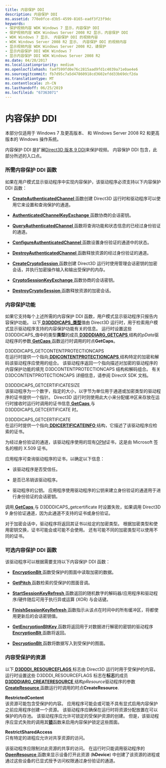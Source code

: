 ```yaml
---
title: 内容保护 DDI
description: 内容保护 DDI
ms.assetid: 770e0fce-d3b5-4599-8165-eadf3f23f9dc
keywords:
- 保护视频内容 WDK Windows 7 显示，内容保护 DDI
- 保护视频内容 WDK Windows Server 2008 R2 显示，内容保护 DDI
- WDK Windows 7 显示、 内容保护 DDI 的视频内容
- WDK Windows Server 2008 R2 显示、 内容保护 DDI 的视频内容
- 显示视频内容 WDK Windows Server 2008 R2，请保护
- 显示内容保护 DDI WDK Windows 7
- 显示内容保护 DDI WDK Windows Server 2008 R2
ms.date: 04/20/2017
ms.localizationpriority: medium
ms.openlocfilehash: fa4f599fd0e76c2815aad9fd1c4039a71e0ae4e6
ms.sourcegitcommit: fb7d95c7a5d47860918cd3602efdd33b69dcf2da
ms.translationtype: MT
ms.contentlocale: zh-CN
ms.lasthandoff: 06/25/2019
ms.locfileid: "67363071"
---
```

# <a name="content-protection-ddi"></a>内容保护 DDI


本部分仅适用于 Windows 7 及更高版本、 和 Windows Server 2008 R2 和更高版本的 Windows 操作系统。

内容保护 DDI 是扩展[Direct3D 版本 9 DDI](https://docs.microsoft.com/windows-hardware/drivers/ddi/content/d3dumddi/index)来保护视频。 内容保护 DDI 包含，此部分所述的入口点。

### <a name="span-idrequiredcontentprotectionddifunctionsspanspan-idrequiredcontentprotectionddifunctionsspanrequired-content-protection-ddi-functions"></a><span id="required_content_protection_ddi_functions"></span><span id="REQUIRED_CONTENT_PROTECTION_DDI_FUNCTIONS"></span>所需内容保护 DDI 函数

如果在用户模式显示驱动程序中实现内容保护，该驱动程序必须支持以下内容保护 DDI 函数：

-   [ **CreateAuthenticatedChannel** ](https://docs.microsoft.com/windows-hardware/drivers/ddi/content/d3dumddi/nc-d3dumddi-pfnd3dddi_createauthenticatedchannel)函数创建 Direct3D 运行时和驱动程序可以使用它来设置和查询保护的通道。

-   [ **AuthenticatedChannelKeyExchange** ](https://docs.microsoft.com/windows-hardware/drivers/ddi/content/d3dumddi/nc-d3dumddi-pfnd3dddi_authenticatedchannelkeyexchange)函数协商的会话密钥。

-   [ **QueryAuthenticatedChannel** ](https://docs.microsoft.com/windows-hardware/drivers/ddi/content/d3dumddi/nc-d3dumddi-pfnd3dddi_queryauthenticatedchannel)函数将查询功能和状态信息的已经过身份验证的通道。

-   [ **ConfigureAuthenticatedChannel** ](https://docs.microsoft.com/windows-hardware/drivers/ddi/content/d3dumddi/nc-d3dumddi-pfnd3dddi_configureauthenicatedchannel)函数设置身份验证的通道中的状态。

-   [ **DestroyAuthenticatedChannel** ](https://docs.microsoft.com/windows-hardware/drivers/ddi/content/d3dumddi/nc-d3dumddi-pfnd3dddi_destroyauthenticatedchannel)函数释放资源的经过身份验证的通道。

-   [ **CreateCryptoSession** ](https://docs.microsoft.com/windows-hardware/drivers/ddi/content/d3dumddi/nc-d3dumddi-pfnd3dddi_createcryptosession)函数创建 Direct3D 运行时使用管理会话密钥的加密会话，并执行加密操作输入和输出受保护的内存。

-   [ **CryptoSessionKeyExchange** ](https://docs.microsoft.com/windows-hardware/drivers/ddi/content/d3dumddi/nc-d3dumddi-pfnd3dddi_cryptosessionkeyexchange)函数协商的会话密钥。

-   [ **DestroyCryptoSession** ](https://docs.microsoft.com/windows-hardware/drivers/ddi/content/d3dumddi/nc-d3dumddi-pfnd3dddi_destroycryptosession)函数释放资源的加密会话。

### <a name="span-idcontentprotectioncapabilitiesspanspan-idcontentprotectioncapabilitiesspancontent-protection-capabilities"></a><span id="content_protection_capabilities"></span><span id="CONTENT_PROTECTION_CAPABILITIES"></span>内容保护功能

如果它支持每个上述所需的内容保护 DDI 函数，用户模式显示驱动程序只报告内容保护功能。 以下[ **D3DDDICAPS\_类型**](https://docs.microsoft.com/windows-hardware/drivers/ddi/content/d3dumddi/ne-d3dumddi-_d3dddicaps_type)值由 Direct3D 运行时，用于检索用户模式显示驱动程序支持的内容保护功能有关的信息。 运行时设置这些 D3DDDICAPS\_值中的类型**类型**的成员[ **D3DDDIARG\_GETCAPS** ](https://docs.microsoft.com/windows-hardware/drivers/ddi/content/d3dumddi/ns-d3dumddi-_d3dddiarg_getcaps)结构的*pData*驱动程序的参数[ **GetCaps** ](https://docs.microsoft.com/windows-hardware/drivers/ddi/content/d3dumddi/nc-d3dumddi-pfnd3dddi_getcaps)函数运行时调用的时点**GetCaps**。

<span id="D3DDDICAPS_GETCONTENTPROTECTIONCAPS"></span><span id="d3dddicaps_getcontentprotectioncaps"></span>D3DDDICAPS\_GETCONTENTPROTECTIONCAPS  
在运行时提供一个指向[ **DDICONTENTPROTECTIONCAPS** ](https://docs.microsoft.com/windows-hardware/drivers/ddi/content/d3dumddi/ns-d3dumddi-_ddicontentprotectioncaps)结构特定的加密和解码该驱动程序应使用的组合。 该驱动程序返回一个指向描述对加密的驱动程序的内容保护功能的填充 D3DCONTENTPROTECTIONCAPS 结构和解码组合。 有关 D3DCONTENTPROTECTIONCAPS 详细信息，请参阅 DirectX SDK 文档。

<span id="D3DDDICAPS_GETCERTIFICATESIZE"></span><span id="d3dddicaps_getcertificatesize"></span>D3DDDICAPS\_GETCERTIFICATESIZE  
该驱动程序为一个数字，指定的大小，以字节为单位用于通道或加密类型的驱动程序的证书提供一个指针。 Direct3D 运行时则使用此大小来分配缓冲区来存放在运行时接收时运行时调用的证书信息[ **GetCaps** ](https://docs.microsoft.com/windows-hardware/drivers/ddi/content/d3dumddi/nc-d3dumddi-pfnd3dddi_getcaps)与 D3DDDICAPS\_GETCERTIFICATE 时。

<span id="D3DDDICAPS_GETCERTIFICATE"></span><span id="d3dddicaps_getcertificate"></span>D3DDDICAPS\_GETCERTIFICATE  
在运行时提供一个指向[ **DDICERTIFICATEINFO** ](https://docs.microsoft.com/windows-hardware/drivers/ddi/content/d3dumddi/ns-d3dumddi-_ddicertificateinfo)结构，它描述了该驱动程序应检索的证书。

为经过身份验证的通道，该驱动程序使用的现有[OPM](opm-features.md)证书，这是由 Microsoft 签名的根的 X.509 证书。

应用程序可查询驱动程序的证书，以确定以下信息：

-   该驱动程序是否受信任。

-   是否已吊销该驱动程序。

-   驱动程序的公钥。 应用程序使用驱动程序的公钥来建立身份验证的通道用于进行身份验证的会话密钥。

调用[ **GetCaps** ](https://docs.microsoft.com/windows-hardware/drivers/ddi/content/d3dumddi/nc-d3dumddi-pfnd3dddi_getcaps)与 D3DDDICAPS\_getcertificate 时设置失败，如果调用 Direct3D 9 身份验证通道，因为此通道不支持的证书或身份验证。

对于加密会话中，驱动程序将返回其证书以给定的加密类型。 根据加密类型和使用密钥交换，证书可能会或可能不会使用。 还有可能不同的加密类型可以使用不同的证书。

### <a name="span-idoptionalcontentprotectionddifunctionsspanspan-idoptionalcontentprotectionddifunctionsspanoptional-content-protection-ddi-functions"></a><span id="optional_content_protection_ddi_functions"></span><span id="OPTIONAL_CONTENT_PROTECTION_DDI_FUNCTIONS"></span>可选内容保护 DDI 函数

该驱动程序可以根据需要支持以下内容保护 DDI 函数：

-   [ **EncryptionBlt** ](https://docs.microsoft.com/windows-hardware/drivers/ddi/content/d3dumddi/nc-d3dumddi-pfnd3dddi_encryptionblt)函数受保护的图面中读取加密的数据。

-   [ **GetPitch** ](https://docs.microsoft.com/windows-hardware/drivers/ddi/content/d3dumddi/nc-d3dumddi-pfnd3dddi_getpitch)函数检索的受保护的图面音调。

-   [ **StartSessionKeyRefresh** ](https://docs.microsoft.com/windows-hardware/drivers/ddi/content/d3dumddi/nc-d3dumddi-pfnd3dddi_startsessionkeyrefresh)函数返回的随机数字的解码器/应用程序和驱动程序/硬件随后可用于执行异或运算 (XOR) 与会话键。

-   [ **FinishSessionKeyRefresh** ](https://docs.microsoft.com/windows-hardware/drivers/ddi/content/d3dumddi/nc-d3dumddi-pfnd3dddi_finishsessionkeyrefresh)函数指示从该点在时间中的所有缓冲区，将都使用更新后的会话密钥值。

-   [ **GetEncryptionBltKey** ](https://docs.microsoft.com/windows-hardware/drivers/ddi/content/d3dumddi/nc-d3dumddi-pfnd3dddi_getencryptionbltkey)函数将返回用于对数据进行解密的密钥的驱动程序[ **EncryptionBlt** ](https://docs.microsoft.com/windows-hardware/drivers/ddi/content/d3dumddi/nc-d3dumddi-pfnd3dddi_encryptionblt)函数将返回。

-   [ **DecryptionBlt** ](https://docs.microsoft.com/windows-hardware/drivers/ddi/content/d3dumddi/nc-d3dumddi-pfnd3dddi_decryptionblt)函数将数据写入到受保护的图面。

### <a name="span-idcontentprotectedresourcesspanspan-idcontentprotectedresourcesspan-content-protected-resources"></a><span id="content_protected_resources"></span><span id="CONTENT_PROTECTED_RESOURCES"></span> 内容受保护的资源

以下[ **D3DDDI\_RESOURCEFLAGS** ](https://docs.microsoft.com/windows-hardware/drivers/ddi/content/d3dukmdt/ns-d3dukmdt-_d3dddi_resourceflags)标志由 Direct3D 运行时用于受保护的内容。 运行时设置这些 D3DDDI\_RESOURCEFLAGS 标志在**标志**的成员[ **D3DDDIARG\_CREATERESOURCE** ](https://docs.microsoft.com/windows-hardware/drivers/ddi/content/d3dukmdt/ns-d3dukmdt-_d3dddiarg_createresource)结构*pResource*驱动程序的参数[ **CreateResource** ](https://docs.microsoft.com/windows-hardware/drivers/ddi/content/d3dumddi/nc-d3dumddi-pfnd3dddi_createresource)函数运行时调用的时点**CreateResource**.

<span id="RestrictedContent"></span><span id="restrictedcontent"></span><span id="RESTRICTEDCONTENT"></span>**RestrictedContent**  
该资源可能包含受保护的内容。 应用程序可能会或可能不具有显式启用内容保护之前应用程序创建一个资源。 该驱动程序应确保在运行时将资源分配放置在可以保护的内存池。 该驱动程序应允许可锁定的受保护资源的创建。 但是，该驱动程序应显式失败的调用其[**锁**](https://docs.microsoft.com/windows-hardware/drivers/ddi/content/d3dumddi/nc-d3dumddi-pfnd3dddi_lock)函数来启用内容保护锁定这些图面。

<span id="RestrictSharedAccess"></span><span id="restrictsharedaccess"></span><span id="RESTRICTSHAREDACCESS"></span>**RestrictSharedAccess**  
只有特定的进程应允许对共享资源的访问。

该驱动程序应限制对此资源的共享的访问。 在运行时只能调用驱动程序的[ **OpenResource** ](https://docs.microsoft.com/windows-hardware/drivers/ddi/content/d3dumddi/nc-d3dumddi-pfnd3dddi_openresource)函数来显示设备打开此资源 (**hDevice**) 中创建了该资源的进程或通过这些设备的已显式授予访问权限通过身份验证的通道。

 

 





